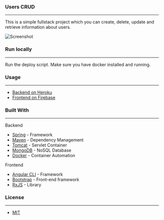 ### Users CRUD
---
This is a simple fullstack project which you can create, delete, update and retrieve information about users.

![Screenshot](https://github.com/luizfvm/restful-api/blob/master/rest-client/src/assets/restclient.PNG)

### Run locally
---

Run the deploy script. Make sure you have docker installed and running.

### Usage
---

* [Backend on Heroku](https://luizfvm-restful-api.herokuapp.com/swagger-ui.html)
* [Frontend on Firebase](https://lfvm-rest-client.firebaseapp.com/users)

### Built With
---
Backend
* [Spring](https://spring.io) - Framework
* [Maven](https://maven.apache.org) - Dependency Management
* [Tomcat](http://tomcat.apache.org) - Servlet Container
* [MongoDB](https://www.mongodb.com) - NoSQL Database
* [Docker](https://www.docker.com) - Container Automation

Frontend
* [Angular CLI](https://cli.angular.io) - Framework
* [Bootstrap](https://getbootstrap.com.br) - Front-end framework
* [RxJS](https://rxjs-dev.firebaseapp.com) - Library

### License
---
* [MIT](https://choosealicense.com/licenses/mit/)
